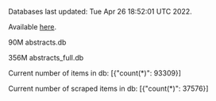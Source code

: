 Databases last updated: Tue Apr 26 18:52:01 UTC 2022. 

Available [here](https://github.com/cbeauhilton/ash-db/releases).


90M	abstracts.db

356M	abstracts_full.db

Current number of items in db:
[{"count(*)": 93309}]

Current number of scraped items in db:
[{"count(*)": 37576}]
